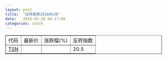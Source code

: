 ```yaml
---
layout: post
title:  "反转股票20160520"
date:   2016-05-20 04:17:09
categories: stock
---
```


<script type="text/javascript">
var stockList = []
stockList.push('gb_tsn');
</script>

<table border="1">
 <tr>
 <td>代码</td>
  <td>最新价</td>
  <td>涨跌幅(%)</td>
 <td>反转指数</td>
</tr>
  <tr id="tsn"><td><a href="http://stock.finance.sina.com.cn/usstock/quotes/TSN.html" target="_blank">TSN</a></td><td></td><td></td><td>20.5</td></tr>
</table>
